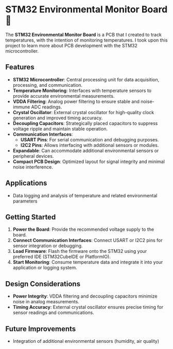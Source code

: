 # STM32 Environmental Monitor Board 🌱

The **STM32 Environmental Monitor Board** is a PCB that I created to track temperatures, with the intention of monitoring temperatures. I took upon this project to learn more about PCB development with the STM32 microcontroller.

## Features

- **STM32 Microcontroller**: Central processing unit for data acquisition, processing, and communication.
- **Temperature Monitoring**: Interfaces with temperature sensors to provide accurate environmental measurements.
- **VDDA Filtering**: Analog power filtering to ensure stable and noise-immune ADC readings.
- **Crystal Oscillator**: External crystal oscillator for high-quality clock generation and improved timing accuracy.
- **Decoupling Capacitors**: Strategically placed capacitors to suppress voltage ripple and maintain stable operation.
- **Communication Interfaces**:
  - **USART Pins**: For serial communication and debugging purposes.
  - **I2C2 Pins**: Allows interfacing with additional sensors or modules.
- **Expandable**: Can accommodate additional environmental sensors or peripheral devices.
- **Compact PCB Design**: Optimized layout for signal integrity and minimal noise interference.

## Applications

- Data logging and analysis of temperature and related environmental parameters

## Getting Started

1. **Power the Board**: Provide the recommended voltage supply to the board.
2. **Connect Communication Interfaces**: Connect USART or I2C2 pins for sensor integration or debugging.
3. **Load Firmware**: Flash the firmware onto the STM32 using your preferred IDE (STM32CubeIDE or PlatformIO).
4. **Start Monitoring**: Consume temperature data and integrate it into your application or logging system.

## Design Considerations

- **Power Integrity**: VDDA filtering and decoupling capacitors minimize noise in analog measurements.
- **Timing Accuracy**: External crystal oscillator ensures precise timing for sensor readings and communications.

## Future Improvements

- Integration of additional environmental sensors (humidity, air quality)

